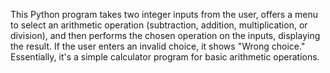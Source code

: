 This Python program takes two integer inputs from the user, offers a menu to select an arithmetic operation (subtraction, addition, multiplication, or division), and then performs the chosen operation on the inputs, displaying the result. If the user enters an invalid choice, it shows "Wrong choice." Essentially, it's a simple calculator program for basic arithmetic operations.
